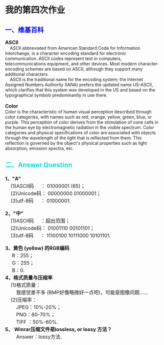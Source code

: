 # 我的第四次作业
## <font color="#0000dd">一、维基百科</font>
**<font size="3">ASCII</font>**<br>
&nbsp;&nbsp;&nbsp;&nbsp;ASCII abbreviated from American Standard Code for Information Interchange, is a character encoding standard for electronic communication. ASCII codes represent text in computers, telecommunications equipment, and other devices. Most modern character-encoding schemes are based on ASCII, although they support many additional characters.<br>&nbsp;&nbsp;&nbsp;&nbsp;ASCII is the traditional name for the encoding system; the Internet Assigned Numbers Authority (IANA) prefers the updated name US-ASCII, which clarifies that this system was developed in the US and based on the typographical symbols predominantly in use there.<br><br>
**<font size="3">Color</font>**<br>
Color is the characteristic of human visual perception described through color categories, with names such as red, orange, yellow, green, blue, or purple. This perception of color derives from the stimulation of cone cells in the human eye by electromagnetic radiation in the visible spectrum. Color categories and physical specifications of color are associated with objects through the wavelength of the light that is reflected from them. This reflection is governed by the object's physical properties such as light absorption, emission spectra, etc.

## <font color="#00dddd">二、Answer Question</font>
**<font size="3"> 1、"A" </font>**<br>
<font size="3">&nbsp;&nbsp;&nbsp;&nbsp;(1)ASCII码&nbsp;&nbsp;&nbsp;&nbsp;&nbsp;： 01000001 (65)；</font><br>
<font size="3">&nbsp;&nbsp;&nbsp;&nbsp;(2)Unicode码： 00000000 01000001；</font><br>
<font size="3">&nbsp;&nbsp;&nbsp;&nbsp;(3)utf-8码&nbsp;&nbsp;&nbsp;&nbsp;&nbsp;： 01000001.</font><br><br>
**<font size="3">2、"中" </font>**<br>
<font size="3">&nbsp;&nbsp;&nbsp;&nbsp;(1)ASCII码&nbsp;&nbsp;&nbsp;&nbsp;&nbsp;：超出范围；</font><br>
<font size="3">&nbsp;&nbsp;&nbsp;&nbsp;(2)Unicode码： 01001110 00101101；</font><br>
<font size="3">&nbsp;&nbsp;&nbsp;&nbsp;(3)utf-8码&nbsp;&nbsp;&nbsp;&nbsp;&nbsp;： 11100100 10111000 10101101.</font><br><br>
**<font size="3"> 3、黄色 (yellow) 的RGB编码</font>**<br>
<font size="3">&nbsp;&nbsp;&nbsp;&nbsp;&nbsp;R：255；<br>&nbsp;&nbsp;&nbsp;&nbsp;&nbsp;G：255；<br>&nbsp;&nbsp;&nbsp;&nbsp;&nbsp;B：0.<br>
**<font size="3"> 4、格式质量与压缩率 </font>** <br>
<font size="3">&nbsp;&nbsp;&nbsp;&nbsp;(1)格式质量：<br>&nbsp;&nbsp;&nbsp;&nbsp;&nbsp;&nbsp;&nbsp;&nbsp;我感觉差不多 (BMP好像略微好一点吧)，可能是图像问题......<br>&nbsp;&nbsp;&nbsp;&nbsp;(2)压缩率：<br>&nbsp;&nbsp;&nbsp;&nbsp;&nbsp;&nbsp;&nbsp;&nbsp;JPEG：10%-20%；<br>&nbsp;&nbsp;&nbsp;&nbsp;&nbsp;&nbsp;&nbsp;&nbsp;PNG：</font>60-70%；<br>&nbsp;&nbsp;&nbsp;&nbsp;&nbsp;&nbsp;&nbsp;&nbsp;TIFF ：50%-60%.<br>
**<font size="3"> 5、 Winrar压缩文件是lossless, or lossy 方法？</font>**<br>
<font size="3">&nbsp;&nbsp;&nbsp;&nbsp;&nbsp;&nbsp;&nbsp; Answer：lossy方法.</font>